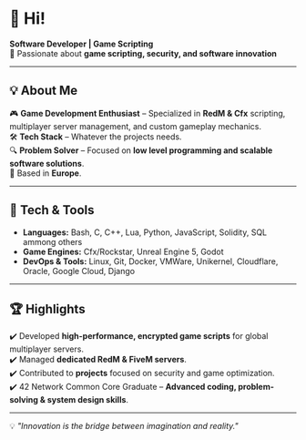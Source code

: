 # 👋 Hi!

**Software Developer | Game Scripting**  
🚀 Passionate about **game scripting, security, and software innovation**

---

## 💡 About Me

🎮 **Game Development Enthusiast** – Specialized in **RedM & Cfx** scripting, multiplayer server management, and custom gameplay mechanics.  
🛠️ **Tech Stack** – Whatever the projects needs.  
🔍 **Problem Solver** – Focused on **low level programming and scalable software solutions**.  
📍 Based in **Europe**.

---

## 🔧 Tech & Tools

- **Languages:** Bash, C, C++, Lua, Python, JavaScript, Solidity, SQL ammong others
- **Game Engines:** Cfx/Rockstar, Unreal Engine 5, Godot
- **DevOps & Tools:** Linux, Git, Docker, VMWare, Unikernel, Cloudflare, Oracle, Google Cloud, Django

---

## 🏆 Highlights

✔️ Developed **high-performance, encrypted game scripts** for global multiplayer servers.  
✔️ Managed **dedicated RedM & FiveM servers**.  
✔️ Contributed to **projects** focused on security and game optimization.  
✔️ 42 Network Common Core Graduate – **Advanced coding, problem-solving & system design skills**.  

---

💡 *"Innovation is the bridge between imagination and reality."*
